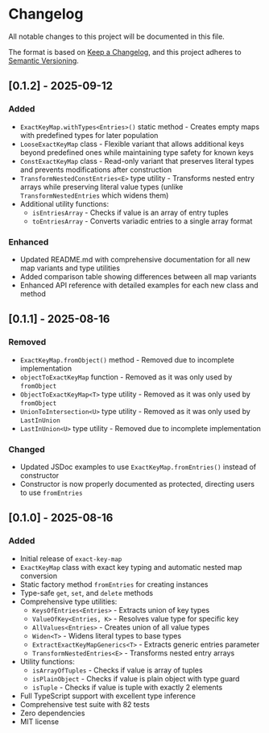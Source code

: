 # Changelog

All notable changes to this project will be documented in this file.

The format is based on [Keep a Changelog](https://keepachangelog.com/en/1.0.0/),
and this project adheres to [Semantic Versioning](https://semver.org/spec/v2.0.0.html).

## [0.1.2] - 2025-09-12

### Added

- `ExactKeyMap.withTypes<Entries>()` static method - Creates empty maps with predefined types for later population
- `LooseExactKeyMap` class - Flexible variant that allows additional keys beyond predefined ones while maintaining type safety for known keys
- `ConstExactKeyMap` class - Read-only variant that preserves literal types and prevents modifications after construction
- `TransformNestedConstEntries<E>` type utility - Transforms nested entry arrays while preserving literal value types (unlike `TransformNestedEntries` which widens them)
- Additional utility functions:
  - `isEntriesArray` - Checks if value is an array of entry tuples
  - `toEntriesArray` - Converts variadic entries to a single array format

### Enhanced

- Updated README.md with comprehensive documentation for all new map variants and type utilities
- Added comparison table showing differences between all map variants
- Enhanced API reference with detailed examples for each new class and method

## [0.1.1] - 2025-08-16

### Removed

- `ExactKeyMap.fromObject()` method - Removed due to incomplete implementation
- `objectToExactKeyMap` function - Removed as it was only used by `fromObject`
- `ObjectToExactKeyMap<T>` type utility - Removed as it was only used by `fromObject`
- `UnionToIntersection<U>` type utility - Removed as it was only used by `LastInUnion`
- `LastInUnion<U>` type utility - Removed due to incomplete implementation

### Changed

- Updated JSDoc examples to use `ExactKeyMap.fromEntries()` instead of constructor
- Constructor is now properly documented as protected, directing users to use `fromEntries`

## [0.1.0] - 2025-08-16

### Added

- Initial release of `exact-key-map`
- `ExactKeyMap` class with exact key typing and automatic nested map conversion
- Static factory method `fromEntries` for creating instances
- Type-safe `get`, `set`, and `delete` methods
- Comprehensive type utilities:
  - `KeysOfEntries<Entries>` - Extracts union of key types
  - `ValueOfKey<Entries, K>` - Resolves value type for specific key
  - `AllValues<Entries>` - Creates union of all value types
  - `Widen<T>` - Widens literal types to base types
  - `ExtractExactKeyMapGenerics<T>` - Extracts generic entries parameter
  - `TransformNestedEntries<E>` - Transforms nested entry arrays
- Utility functions:
  - `isArrayOfTuples` - Checks if value is array of tuples
  - `isPlainObject` - Checks if value is plain object with type guard
  - `isTuple` - Checks if value is tuple with exactly 2 elements
- Full TypeScript support with excellent type inference
- Comprehensive test suite with 82 tests
- Zero dependencies
- MIT license
